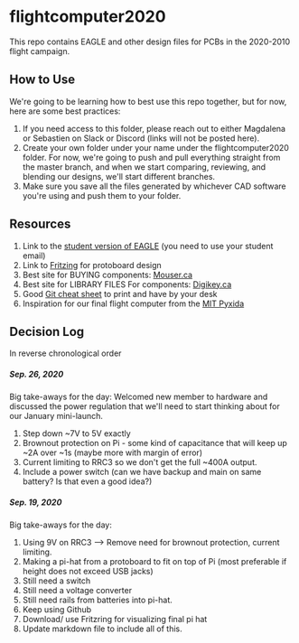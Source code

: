 # flightcomputer2020
This repo contains EAGLE and other design files for PCBs in the 2020-2010 flight campaign. 

## How to Use
We're going to be learning how to best use this repo together, but for now, here are some best practices:
1. If you need access to this folder, please reach out to either Magdalena or Sebastien on Slack or Discord (links will not be posted here).
2. Create your own folder under your name under the flightcomputer2020 folder.  For now, we're going to push and pull everything straight from the master branch, and when we start comparing, reviewing, and blending our designs, we'll start different branches.
3. Make sure you save all the files generated by whichever CAD software you're using and push them to your folder.

## Resources
1. Link to the [student version of EAGLE](https://www.autodesk.com/education/edu-software/overview?sorting=featured&page=1) (you need to use your student email)
2. Link to [Fritzing](https://www.filehorse.com/download-fritzing-64/download/) for protoboard design
3. Best site for BUYING components: [Mouser.ca](https://www.mouser.ca/)
4. Best site for LIBRARY FILES For components: [Digikey.ca](https://www.digikey.ca/)
5. Good [Git cheat sheet](https://education.github.com/git-cheat-sheet-education.pdf) to print and have by your desk
5. Inspiration for our final flight computer from the [MIT Pyxida](http://rocketry.mit.edu/2016/09/pyxida-flight-computer/) 

## Decision Log
In reverse chronological order

##### Sep. 26, 2020
Big take-aways for the day:  Welcomed new member to hardware and discussed the power regulation that we'll need to start thinking about for our January mini-launch.
1. Step down ~7V to 5V exactly 
2. Brownout protection on Pi - some kind of capacitance that will keep up ~2A over ~1s (maybe more with margin of error)
3. Current limiting to RRC3 so we don't get the full ~400A output.
4. Include a power switch (can we have backup and main on same battery? Is that even a good idea?)


##### Sep. 19, 2020
Big take-aways for the day:
1. Using 9V on RRC3 --> Remove need for brownout protection, current limiting.
2. Making a pi-hat from a protoboard to fit on top of Pi (most preferable if height does not exceed USB jacks)
3. Still need a switch
4. Still need a voltage converter
5. Still need rails from batteries into pi-hat.
6. Keep using Github
7. Download/ use Fritzring for visualizing final pi hat
8. Update markdown file to include all of this.
